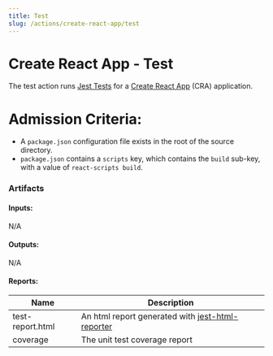 ```yaml
---
title: Test
slug: /actions/create-react-app/test
---
```


# Create React App - Test

The test action runs [Jest Tests](https://create-react-app.dev/docs/running-tests) for a [Create React App](https://create-react-app.dev) (CRA) application.

# Admission Criteria:

- A `package.json` configuration file exists in the root of the source directory.
- `package.json` contains a `scripts` key, which contains the `build` sub-key, with a value of `react-scripts build`.

### Artifacts

#### Inputs:

N/A

#### Outputs:

N/A

#### Reports:

|Name|Description|
|-|-|
test-report.html|An html report generated with [jest-html-reporter](https://www.npmjs.com/package/jest-html-reporter)|
coverage|The unit test coverage report|